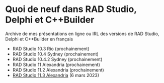 # Quoi de neuf dans RAD Studio, Delphi et C++Builder

Archive de mes présentations en ligne ou IRL des versions de RAD Studio, Delphi et C++Builder en français

* RAD Studio 10.3 Rio (prochainement)
* RAD Studio 10.4 Sydney (prochainement)
* RAD Studio 10.4.2 Sydney (prochainement)
* RAD Studio 11 Alexandria (prochainement)
* RAD Studio 11.2 Alexandria (prochainement)
* [RAD Studio 11.3 Alexandria](RAD-Studio-11_3-Alexandria.20230306) (6 mars 2023)

